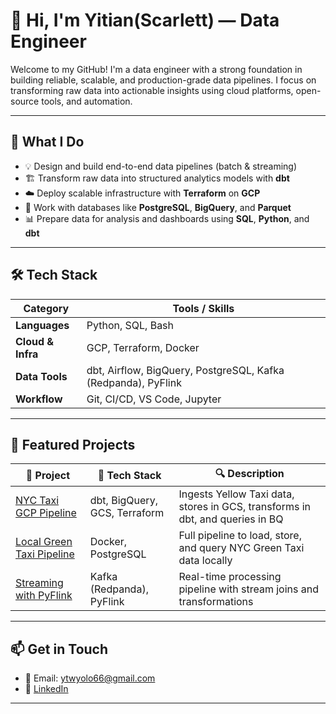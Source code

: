 # 👋 Hi, I'm Yitian(Scarlett) — Data Engineer

Welcome to my GitHub! I'm a data engineer with a strong foundation in building reliable, scalable, and production-grade data pipelines. I focus on transforming raw data into actionable insights using cloud platforms, open-source tools, and automation.

---

## 🚀 What I Do

- 💡 Design and build end-to-end data pipelines (batch & streaming)
- 🏗️ Transform raw data into structured analytics models with **dbt**
- ☁️ Deploy scalable infrastructure with **Terraform** on **GCP**
- 🐘 Work with databases like **PostgreSQL**, **BigQuery**, and **Parquet**
- 📊 Prepare data for analysis and dashboards using **SQL**, **Python**, and **dbt**

---

## 🛠️ Tech Stack

| Category         | Tools / Skills |
|------------------|----------------|
| **Languages**    | Python, SQL, Bash |
| **Cloud & Infra**| GCP, Terraform, Docker |
| **Data Tools**   | dbt, Airflow, BigQuery, PostgreSQL, Kafka (Redpanda), PyFlink |
| **Workflow**     | Git, CI/CD, VS Code, Jupyter |

---

## 📂 Featured Projects

| 🌟 Project | 🚀 Tech Stack | 🔍 Description |
|-----------|---------------|----------------|
| [NYC Taxi GCP Pipeline](https://github.com/scarlett-de/nyc-taxi-gcp-pipeline) | dbt, BigQuery, GCS, Terraform | Ingests Yellow Taxi data, stores in GCS, transforms in dbt, and queries in BQ |
| [Local Green Taxi Pipeline](https://github.com/scarlett-de/local-green-taxi-pipeline) | Docker, PostgreSQL | Full pipeline to load, store, and query NYC Green Taxi data locally |
| [Streaming with PyFlink](https://github.com/scarlett-de/kafka-streaming-pipeline) | Kafka (Redpanda), PyFlink | Real-time processing pipeline with stream joins and transformations |

---

## 📫 Get in Touch

- 📧 Email: ytwyolo66@gmail.com
- 💼 [LinkedIn](www.linkedin.com/in/yitian-w-de)

---



